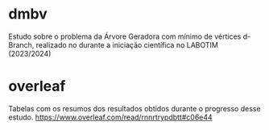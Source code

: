 # dmbv
Estudo sobre o problema da Árvore Geradora com mínimo de vértices d-Branch, realizado no durante a iniciação científica no LABOTIM (2023/2024)

# overleaf
Tabelas com os resumos dos resultados obtidos durante o progresso desse estudo.
https://www.overleaf.com/read/rnnrtrypdbtt#c06e44